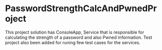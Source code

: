 # PasswordStrengthCalcAndPwnedProject
This project solution has ConsoleApp, Service that is responsible for calculating the strength of a password and also Pwned information. Test project also been added for runing few test cases for the services.
